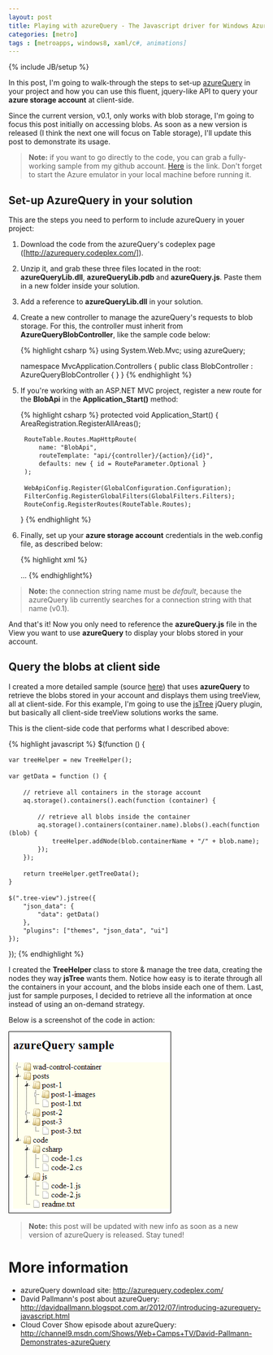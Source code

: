 ```yaml
---
layout: post
title: Playing with azureQuery - The Javascript driver for Windows Azure
categories: [metro]
tags : [metroapps, windows8, xaml/c#, animations]
---
```


{% include JB/setup %}

In this post, I'm going to walk-through the steps to set-up [azureQuery](http://azurequery.codeplex.com/) in your project and how you can use this fluent, jquery-like API to query your **azure storage account** at client-side.

Since the current version, v0.1, only works with blob storage, I'm going to focus this post initially on accessing blobs. As soon as a new version is released (I think the next one will focus on Table storage), I'll update this post to demonstrate its usage.

> **Note:** if you want to go directly to the code, you can grab a fully-working sample from my github account. [Here](https://github.com/nanovazquez/azure-query-sample) is the link. Don't forget to start the Azure emulator in your local machine before running it.

## Set-up AzureQuery in your solution

This are the steps you need to perform to include azureQuery in youer project:

1. Download the code from the azureQuery's codeplex page ([http://azurequery.codeplex.com/]).
2. Unzip it, and grab these three files located in the root: **azureQueryLib.dll**, **azureQueryLib.pdb** and **azureQuery.js**. Paste them in a new folder inside your solution.
3. Add a reference to **azureQueryLib.dll** in your solution.
4. Create a new controller to manage the azureQuery's requests to blob storage. For this, the controller must inherit from **AzureQueryBlobController**, like the sample code below:

    {% highlight csharp %}
    using System.Web.Mvc;
    using azureQuery;

    namespace MvcApplication.Controllers
    {
        public class BlobController : AzureQueryBlobController { }
    }
    {% endhighlight %}

5. If you're working with an ASP.NET MVC project, register a new route for the **BlobApi** in the **Application_Start()** method:

    {% highlight csharp %}
    protected void Application_Start()
    {
        AreaRegistration.RegisterAllAreas();

        RouteTable.Routes.MapHttpRoute(
            name: "BlobApi",
            routeTemplate: "api/{controller}/{action}/{id}",
            defaults: new { id = RouteParameter.Optional }
        );

        WebApiConfig.Register(GlobalConfiguration.Configuration);
        FilterConfig.RegisterGlobalFilters(GlobalFilters.Filters);
        RouteConfig.RegisterRoutes(RouteTable.Routes);
    }
    {% endhighlight %}

6. Finally, set up your **azure storage account** credentials in the web.config file, as described below:

    {% highlight xml %}
    <?xml version="1.0" encoding="utf-8"?>
    <configuration>
      <connectionStrings>
        <!-- development connection string -->
        <add name="default" connectionString="UseDevelopmentStorage=true" />
        <!-- production connection string -->
        <!--<add name="default" connectionString="DefaultEndpointsProtocol=http;AccountName=[storage-account-name];AccountKey=[storage-account-key]"/>-->
      </connectionStrings>
      ...
    </configuration>
    {% endhighlight%}

> **Note:** the connection string name must be *default*, because the azureQuery lib currently searches for a connection string with that name (v0.1).

And that's it! Now you only need to reference the **azureQuery.js** file in the View you want to use **azureQuery** to display your blobs stored in your account.

## Query the blobs at client side

I created a more detailed sample (source [here](https://github.com/nanovazquez/azure-query-sample)) that uses **azureQuery** to retrieve the blobs stored in your account and displays them using treeView, all at client-side. For this example, I'm going to use the [jsTree](http://www.jstree.com/) jQuery plugin, but basically all client-side treeView solutions works the same.

This is the client-side code that performs what I described above:

{% highlight javascript %}
$(function () {

    var treeHelper = new TreeHelper();

    var getData = function () {

        // retrieve all containers in the storage account
        aq.storage().containers().each(function (container) {

            // retrieve all blobs inside the container
            aq.storage().containers(container.name).blobs().each(function (blob) {
                treeHelper.addNode(blob.containerName + "/" + blob.name);
            });
        });

        return treeHelper.getTreeData();
    }

    $(".tree-view").jstree({
        "json_data": {
            "data": getData()
        },
        "plugins": ["themes", "json_data", "ui"]
    });
});
{% endhighlight %}

I created the **TreeHelper** class to store & manage the tree data, creating the nodes they way **jsTree** wants them. Notice how easy is to iterate through all the containers in your account, and the blobs inside each one of them. Last, just for sample purposes, I decided to retrieve all the information at once instead of using an on-demand strategy. 

Below is a screenshot of the code in action:

![](https://github.com/nanovazquez/nanovazquez.github.com/raw/master/_posts/playing-with-azure-query/blob-storage-jstree.png)

> **Note:** this post will be updated with new info as soon as a new version of azureQuery is released. Stay tuned!


# More information

* azureQuery download site: http://azurequery.codeplex.com/
* David Pallmann's post about azureQuery: http://davidpallmann.blogspot.com.ar/2012/07/introducing-azurequery-javascript.html
* Cloud Cover Show episode about azureQuery: http://channel9.msdn.com/Shows/Web+Camps+TV/David-Pallmann-Demonstrates-azureQuery